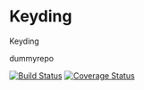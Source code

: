 # Keyding
Keyding

dummyrepo

[![Build Status](https://travis-ci.org/nimmneun/Keyding.svg?branch=master)](https://travis-ci.org/nimmneun/Keyding)
[![Coverage Status](https://coveralls.io/repos/nimmneun/Keyding/badge.svg?branch=master)](https://coveralls.io/r/nimmneun/Keyding?branch=master)
